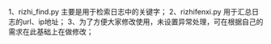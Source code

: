 1、rizhi_find.py  主要是用于检索日志中的关键字；
2、rizhifenxi.py 用于汇总日志的url、ip地址；
3、为了方便大家修改使用，未设置异常处理，可在根据自己的需求在此基础上在做修改；
